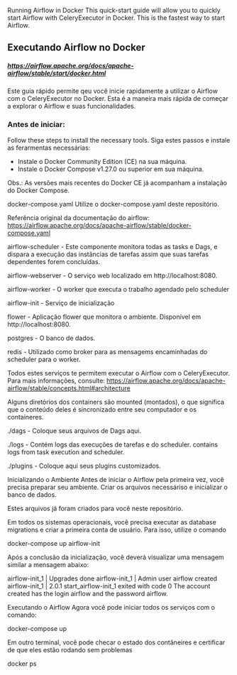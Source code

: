 Running Airflow in Docker
This quick-start guide will allow you to quickly start Airflow with CeleryExecutor in Docker. This is the fastest way to start Airflow.

## Executando Airflow no Docker
##### https://airflow.apache.org/docs/apache-airflow/stable/start/docker.html

Este guia rápido permite qeu você inicie rapidamente a utilizar o Airflow com o CeleryExecutor no Docker. Esta é a maneira mais rápida de começar a explorar o Airflow e suas funcionalidades.

### Antes de iniciar:
Follow these steps to install the necessary tools.
Siga estes passos e instale as ferarmentas necessárias:

- Instale o Docker Community Edition (CE) na sua máquina.
- Instale o Docker Compose v1.27.0 ou superior em sua máquina.

Obs.: As versões mais recentes do Docker CE já acompanham a instalação do Docker Compose.


docker-compose.yaml
Utilize o docker-compose.yaml deste repositório. 

Referência original da documentação do airflow: https://airflow.apache.org/docs/apache-airflow/stable/docker-compose.yaml


airflow-scheduler - Este componente monitora todas as tasks e Dags, e dispara a execução das instâncias de tarefas assim que suas tarefas dependentes forem concluídas.

airflow-webserver - O serviço web localizado em http://localhost:8080.

airflow-worker - O worker que executa o trabalho agendado pelo scheduler

airflow-init - Serviço de inicialização

flower - Aplicação flower que monitora o ambiente. Disponível em http://localhost:8080.

postgres - O banco de dados.

redis - Utilizado como broker para as mensagems encaminhadas do scheduler para o worker.

Todos estes serviços te permitem executar o Airflow com o CeleryExecutor. Para mais informações, consulte: https://airflow.apache.org/docs/apache-airflow/stable/concepts.html#architecture


Alguns diretórios dos containers são mounted (montados), o que significa que o conteúdo deles é sincronizado entre seu computador e os containeres.

./dags - Coloque seus arquivos de Dags aqui.

./logs - Contém logs das execuções de tarefas e do scheduler. contains logs from task execution and scheduler.

./plugins - Coloque aqui seus plugins customizados.

Inicializando o Ambiente
Antes de iniciar o Airflow pela primeira vez, você precisa preparar seu ambiente. Criar os arquivos necessáriso e inicializar o banco de dados.

Estes arquivos já foram criados para você neste repositório.

Em todos os sistemas operacionais, você precisa executar as database migrations e criar a primeira conta de usuário.
Para isso, utilize o comando

docker-compose up airflow-init

Após a conclusão da inicialização, você deverá visualizar uma mensagem similar a mensagem abaixo:

airflow-init_1       | Upgrades done
airflow-init_1       | Admin user airflow created
airflow-init_1       | 2.0.1
start_airflow-init_1 exited with code 0
The account created has the login airflow and the password airflow.

Executando o Airflow
Agora você pode iniciar todos os serviços com o comando:

docker-compose up

Em outro terminal, você pode checar o estado dos contâneires e certificar de que eles estão rodando sem problemas

docker ps